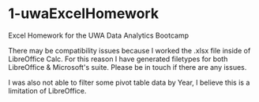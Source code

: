 # 1-uwaExcelHomework
Excel Homework for the UWA Data Analytics Bootcamp

There may be compatibility issues because I worked the .xlsx file inside of LibreOffice Calc. For this reason I have generated filetypes for both LibreOffice & Microsoft's suite.
Please be in touch if there are any issues.

I was also not able to filter some pivot table data by Year, I believe this is a limitation of LibreOffice.

